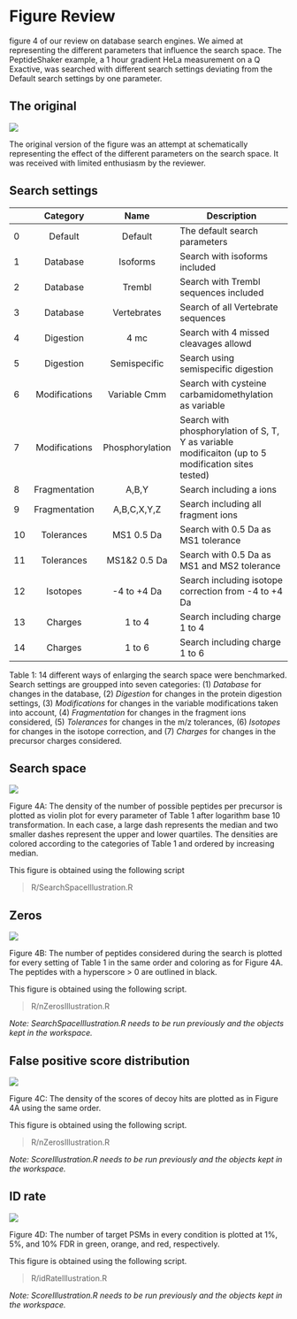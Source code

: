 # Figure Review

figure 4 of our review on database search engines. We aimed at representing the different parameters that influence the search space. The PeptideShaker example, a 1 hour gradient HeLa measurement on a Q Exactive, was searched with different search settings deviating from the Default search settings by one parameter.


## The original

![](illustrations/original.png)

The original version of the figure was an attempt at schematically representing the effect of the different parameters on the search space. It was received with limited enthusiasm by the reviewer.


## Search settings

|     | Category        | Name            | Description                                                                                             |
| --- |:---------------:|:---------------:| ------------------------------------------------------------------------------------------------------- |
| 0   | Default         | Default         | The default search parameters                                                                           |
| 1   | Database        | Isoforms        | Search with isoforms included                                                                           |
| 2   | Database        | Trembl          | Search with Trembl sequences included                                                                   |
| 3   | Database        | Vertebrates     | Search of all Vertebrate sequences                                                                      |
| 4   | Digestion       | 4 mc            | Search with 4 missed cleavages allowd                                                                   |
| 5   | Digestion       | Semispecific    | Search using semispecific digestion                                                                     |
| 6   | Modifications   | Variable Cmm    | Search with cysteine carbamidomethylation as variable                                                    |
| 7   | Modifications   | Phosphorylation | Search with phosphorylation of S, T, Y as variable modificaiton (up to 5 modification sites tested)     |
| 8   | Fragmentation   | A,B,Y           | Search including a ions                                                                                 |
| 9   | Fragmentation   | A,B,C,X,Y,Z     | Search including all fragment ions                                                                      |
| 10  | Tolerances      | MS1 0.5 Da      | Search with 0.5 Da as MS1 tolerance                                                                     |
| 11  | Tolerances      | MS1&2 0.5 Da    | Search with 0.5 Da as MS1 and MS2 tolerance                                                             |
| 12  | Isotopes        | -4 to +4 Da     | Search including isotope correction from -4 to +4 Da                                                    |
| 13  | Charges         | 1 to 4          | Search including charge 1 to 4                                                                          |
| 14  | Charges         | 1 to 6          | Search including charge 1 to 6                                                                          |

Table 1: 14 different ways of enlarging the search space were benchmarked. Search settings are groupped into seven categories: (1) _Database_ for changes in the database, (2) _Digestion_ for changes in the protein digestion settings, (3) _Modifications_ for changes in the variable modifications taken into account, (4) _Fragmentation_ for changes in the fragment ions considered, (5) _Tolerances_ for changes in the m/z tolerances, (6) _Isotopes_ for changes in the isotope correction, and (7) _Charges_ for changes in the precursor charges considered.


## Search space

![](illustrations/searchSpace.png)

Figure 4A: The density of the number of possible peptides per precursor is plotted as violin plot for every parameter of Table 1 after logarithm base 10 transformation. In each case, a large dash represents the median and two smaller dashes represent the upper and lower quartiles. The densities are colored according to the categories of Table 1 and ordered by increasing median.

This figure is obtained using the following script

> R/SearchSpaceIllustration.R


## Zeros

![](illustrations/nZeros.png)

Figure 4B: The number of peptides considered during the search is plotted for every setting of Table 1 in the same order and coloring as for Figure 4A. The peptides with a hyperscore > 0 are outlined in black.

This figure is obtained using the following script.

> R/nZerosIllustration.R

*Note: SearchSpaceIllustration.R needs to be run previously and the objects kept in the workspace.*


## False positive score distribution

![](illustrations/scores.png)

Figure 4C: The density of the scores of decoy hits are plotted as in Figure 4A using the same order.

This figure is obtained using the following script.

> R/nZerosIllustration.R

*Note: ScoreIllustration.R needs to be run previously and the objects kept in the workspace.*


## ID rate

![](illustrations/idRate.png)

Figure 4D: The number of target PSMs in every condition is plotted at 1%, 5%, and 10% FDR in green, orange, and red, respectively.

This figure is obtained using the following script.

> R/idRateIllustration.R

*Note: ScoreIllustration.R needs to be run previously and the objects kept in the workspace.*


